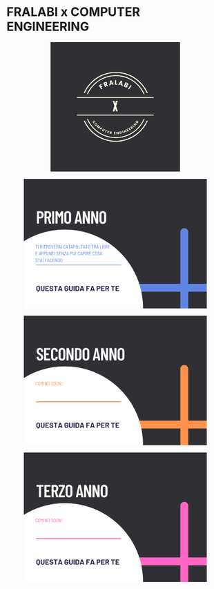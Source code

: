 # FRALABI x COMPUTER ENGINEERING

<p align="center">
<img height="300" weight="300" style="align:center" src="https://github.com/fralabi/images/blob/main/Carbone%20e%20Beige%20Semplice%20e%20Circolare%20Logo%20Evento%20di%20Scacchi.png">
</p>

<p align="center">
<img height="300" weight="700" style="align:center" src="https://github.com/fralabi/images/blob/main/Azzurro%20Pulito%20e%20Grassetto%20Vaccino%20Programmazione%20Salute%20generale%20Poster(1).png">
</p>

<p align="center">
<img height="300" weight="700" style="align:center" src="https://github.com/fralabi/images/blob/main/SECONDO%20ANNO.png">
</p>

<p align="center">
<img height="300" weight="700" style="align:center" src="https://github.com/fralabi/images/blob/main/TERZO%20ANNO.png">
</p>
